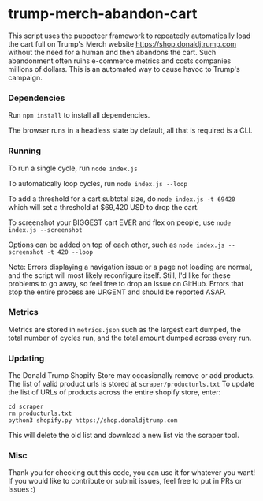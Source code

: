 # trump-merch-abandon-cart

This script uses the puppeteer framework to repeatedly automatically load the cart full on Trump's Merch website https://shop.donaldjtrump.com without the need for a human and then abandons the cart. Such abandonment often ruins e-commerce metrics and costs companies millions of dollars. This is an automated way to cause havoc to Trump's campaign.

### Dependencies

Run `npm install` to install all dependencies.

The browser runs in a headless state by default, all that is required is a CLI.

### Running

To run a single cycle, run `node index.js`

To automatically loop cycles, run `node index.js --loop`

To add a threshold for a cart subtotal size, do `node index.js -t 69420` which will set a threshold at $69,420 USD to drop the cart.

To screenshot your BIGGEST cart EVER and flex on people, use `node index.js --screenshot`

Options can be added on top of each other, such as `node index.js --screenshot -t 420 --loop`

Note: Errors displaying a navigation issue or a page not loading are normal, and the script will most likely reconfigure itself. Still, I'd like for these problems to go away, so feel free to drop an Issue on GitHub. Errors that stop the entire process are URGENT and should be reported ASAP.

### Metrics

Metrics are stored in `metrics.json` such as the largest cart dumped, the total number of cycles run, and the total amount dumped across every run.

### Updating

The Donald Trump Shopify Store may occasionally remove or add products. The list of valid product urls is stored at `scraper/producturls.txt` To update the list of URLs of products across the entire shopify store, enter:

```
cd scraper
rm producturls.txt
python3 shopify.py https://shop.donaldjtrump.com
```

This will delete the old list and download a new list via the scraper tool.

### Misc

Thank you for checking out this code, you can use it for whatever you want!
If you would like to contribute or submit issues, feel free to put in PRs or Issues :)